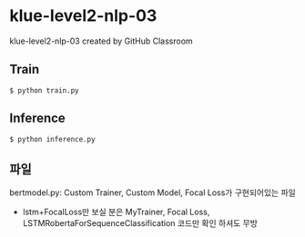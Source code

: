 # klue-level2-nlp-03
klue-level2-nlp-03 created by GitHub Classroom

## Train
```
$ python train.py
```

## Inference
```
$ python inference.py
```

## 파일
bertmodel.py: Custom Trainer, Custom Model, Focal Loss가 구현되어있는 파일
- lstm+FocalLoss만 보실 분은 MyTrainer, Focal Loss, LSTMRobertaForSequenceClassification 코드만 확인 하셔도 무방

